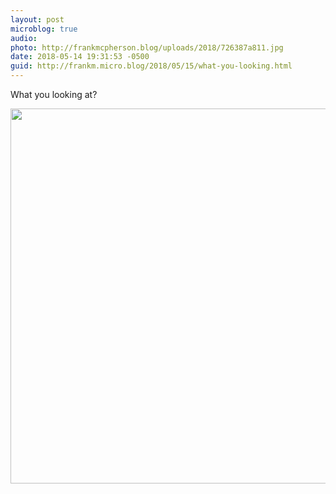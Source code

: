 ```yaml
---
layout: post
microblog: true
audio: 
photo: http://frankmcpherson.blog/uploads/2018/726387a811.jpg
date: 2018-05-14 19:31:53 -0500
guid: http://frankm.micro.blog/2018/05/15/what-you-looking.html
---
```

What you looking at?

<img src="http://frankmcpherson.blog/uploads/2018/726387a811.jpg" width="600" height="600" />
